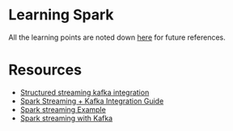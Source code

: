 # Learning Spark

  All the learning points are noted down [here](./learning-notes.md) for future references.

# Resources

- [Structured streaming kafka integration](https://spark.apache.org/docs/latest/structured-streaming-kafka-integration.html)
- [Spark Streaming + Kafka Integration Guide](https://spark.apache.org/docs/latest/streaming-kafka-0-10-integration.html)
- [Spark streaming Example](https://github.com/sparkbyexamples/spark-examples/blob/master/spark-streaming/src/main/scala/com/sparkbyexamples/spark/streaming/kafka/json/SparkStreamingConsumerKafkaJson.scala)
- [Spark streaming with Kafka](https://sparkbyexamples.com/spark/spark-streaming-with-kafka/)
